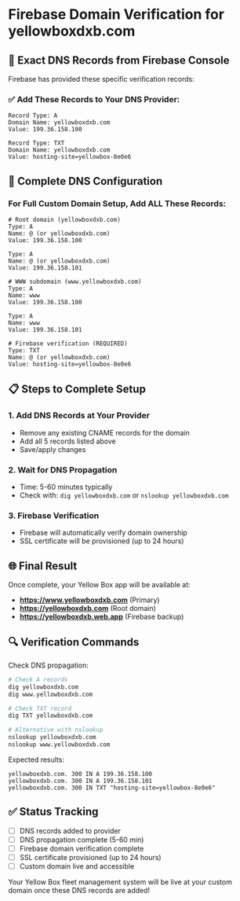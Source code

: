 # Firebase Domain Verification for yellowboxdxb.com

## 🎯 Exact DNS Records from Firebase Console

Firebase has provided these specific verification records:

### ✅ Add These Records to Your DNS Provider:

```
Record Type: A
Domain Name: yellowboxdxb.com
Value: 199.36.158.100

Record Type: TXT  
Domain Name: yellowboxdxb.com
Value: hosting-site=yellowbox-8e0e6
```

## 🔧 Complete DNS Configuration

### For Full Custom Domain Setup, Add ALL These Records:

```
# Root domain (yellowboxdxb.com)
Type: A
Name: @ (or yellowboxdxb.com)
Value: 199.36.158.100

Type: A
Name: @ (or yellowboxdxb.com)  
Value: 199.36.158.101

# WWW subdomain (www.yellowboxdxb.com)
Type: A
Name: www
Value: 199.36.158.100

Type: A
Name: www
Value: 199.36.158.101

# Firebase verification (REQUIRED)
Type: TXT
Name: @ (or yellowboxdxb.com)
Value: hosting-site=yellowbox-8e0e6
```

## 📋 Steps to Complete Setup

### 1. Add DNS Records at Your Provider
- Remove any existing CNAME records for the domain
- Add all 5 records listed above
- Save/apply changes

### 2. Wait for DNS Propagation
- Time: 5-60 minutes typically
- Check with: `dig yellowboxdxb.com` or `nslookup yellowboxdxb.com`

### 3. Firebase Verification
- Firebase will automatically verify domain ownership
- SSL certificate will be provisioned (up to 24 hours)

## 🌐 Final Result

Once complete, your Yellow Box app will be available at:
- **https://www.yellowboxdxb.com** (Primary)
- **https://yellowboxdxb.com** (Root domain)
- **https://yellowboxdxb.web.app** (Firebase backup)

## 🔍 Verification Commands

Check DNS propagation:
```bash
# Check A records
dig yellowboxdxb.com
dig www.yellowboxdxb.com

# Check TXT record
dig TXT yellowboxdxb.com

# Alternative with nslookup
nslookup yellowboxdxb.com
nslookup www.yellowboxdxb.com
```

Expected results:
```
yellowboxdxb.com. 300 IN A 199.36.158.100
yellowboxdxb.com. 300 IN A 199.36.158.101
yellowboxdxb.com. 300 IN TXT "hosting-site=yellowbox-8e0e6"
```

## ✅ Status Tracking

- [ ] DNS records added to provider
- [ ] DNS propagation complete (5-60 min)
- [ ] Firebase domain verification complete
- [ ] SSL certificate provisioned (up to 24 hours)
- [ ] Custom domain live and accessible

Your Yellow Box fleet management system will be live at your custom domain once these DNS records are added!